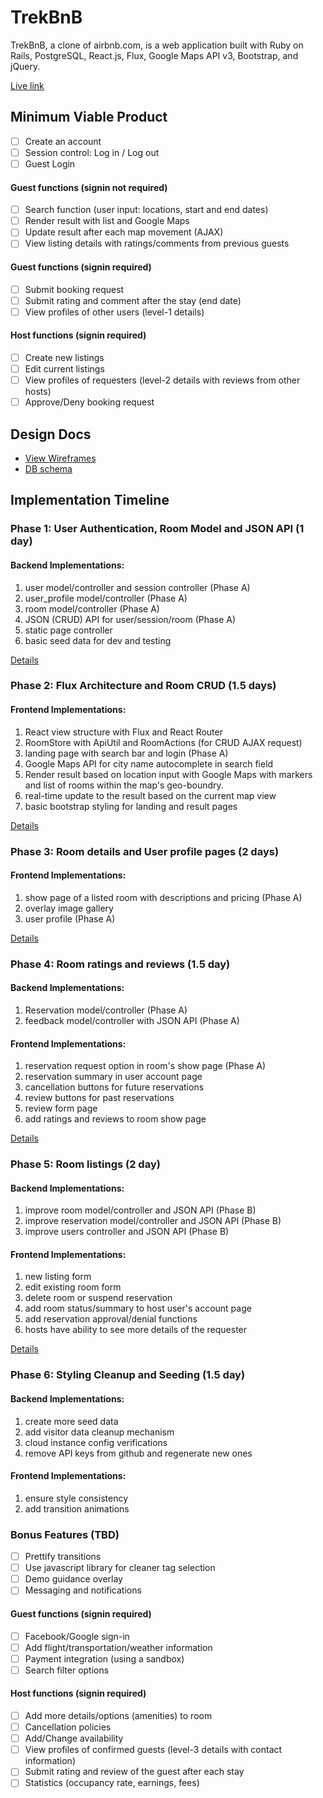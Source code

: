 # TrekBnB

TrekBnB, a clone of airbnb.com, is a web application built with Ruby on Rails,
PostgreSQL, React.js, Flux, Google Maps API v3, Bootstrap, and jQuery.

[Live link][amzn]

[amzn]: https://www.trekit.co

## Minimum Viable Product


<!-- This is a Markdown checklist. Use it to keep track of your progress! -->

- [ ] Create an account
- [ ] Session control: Log in / Log out
- [ ] Guest Login
#### Guest functions (signin not required)
- [ ] Search function (user input: locations, start and end dates)
- [ ] Render result with list and Google Maps
- [ ] Update result after each map movement (AJAX)
- [ ] View listing details with ratings/comments from previous guests
#### Guest functions (signin required)
- [ ] Submit booking request
- [ ] Submit rating and comment after the stay (end date)
- [ ] View profiles of other users (level-1 details)
#### Host functions (signin required)
- [ ] Create new listings
- [ ] Edit current listings
- [ ] View profiles of requesters (level-2 details with reviews from other hosts)
- [ ] Approve/Deny booking request

## Design Docs
* [View Wireframes][view]
* [DB schema][schema]

[view]: ./docs/views.md
[schema]: ./docs/schema.md

## Implementation Timeline

### Phase 1: User Authentication, Room Model and JSON API (1 day)

#### Backend Implementations:
1) user model/controller and session controller (Phase A)
2) user_profile model/controller (Phase A)
3) room model/controller (Phase A)
4) JSON (CRUD) API for user/session/room (Phase A)
5) static page controller
6) basic seed data for dev and testing


[Details][phase-one]

### Phase 2: Flux Architecture and Room CRUD (1.5 days)

#### Frontend Implementations:
1) React view structure with Flux and React Router
2) RoomStore with ApiUtil and RoomActions (for CRUD AJAX request)
3) landing page with search bar and login (Phase A)
4) Google Maps API for city name autocomplete in search field
5) Render result based on location input with Google Maps with markers and list
   of rooms within the map's geo-boundry.
6) real-time update to the result based on the current map view
7) basic bootstrap styling for landing and result pages

[Details][phase-two]

### Phase 3: Room details and User profile pages (2 days)

#### Frontend Implementations:
1) show page of a listed room with descriptions and pricing (Phase A)
2) overlay image gallery
3) user profile (Phase A)

[Details][phase-three]

### Phase 4: Room ratings and reviews (1.5 day)

#### Backend Implementations:
1) Reservation model/controller (Phase A)
2) feedback model/controller with JSON API (Phase A)

#### Frontend Implementations:
1) reservation request option in room's show page (Phase A)
2) reservation summary in user account page
3) cancellation buttons for future reservations
4) review buttons for past reservations
5) review form page
6) add ratings and reviews to room show page

[Details][phase-four]

### Phase 5: Room listings (2 day)

#### Backend Implementations:
1) improve room model/controller and JSON API (Phase B)
2) improve reservation model/controller and JSON API (Phase B)
3) improve users controller and JSON API (Phase B)

#### Frontend Implementations:
1) new listing form
2) edit existing room form
3) delete room or suspend reservation
4) add room status/summary to host user's account page
5) add reservation approval/denial functions
6) hosts have ability to see more details of the requester

[Details][phase-five]

### Phase 6: Styling Cleanup and Seeding (1.5 day)

#### Backend Implementations:
1) create more seed data
2) add visitor data cleanup mechanism
3) cloud instance config verifications
4) remove API keys from github and regenerate new ones

#### Frontend Implementations:
1) ensure style consistency
2) add transition animations

### Bonus Features (TBD)

- [ ] Prettify transitions
- [ ] Use javascript library for cleaner tag selection
- [ ] Demo guidance overlay
- [ ] Messaging and notifications
#### Guest functions (signin required)
- [ ] Facebook/Google sign-in
- [ ] Add flight/transportation/weather information
- [ ] Payment integration (using a sandbox)
- [ ] Search filter options
#### Host functions (signin required)
- [ ] Add more details/options (amenities) to room
- [ ] Cancellation policies
- [ ] Add/Change availability
- [ ] View profiles of confirmed guests (level-3 details with contact information)
- [ ] Submit rating and review of the guest after each stay
- [ ] Statistics (occupancy rate, earnings, fees)

[phase-one]: ./docs/phases/phase1.md
[phase-two]: ./docs/phases/phase2.md
[phase-three]: ./docs/phases/phase3.md
[phase-four]: ./docs/phases/phase4.md
[phase-five]: ./docs/phases/phase5.md
